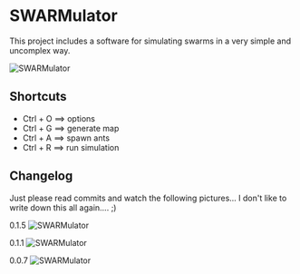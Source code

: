 # SWARMulator
This project includes a software for simulating swarms in a very simple and uncomplex way.

![SWARMulator](http://logilutions.de/SWARMulator/SWARMulator_3.PNG)

## Shortcuts
* Ctrl + O ==> options
* Ctrl + G ==> generate map
* Ctrl + A ==> spawn ants
* Ctrl + R ==> run simulation

## Changelog
Just please read commits and watch the following pictures... I don't like to write down this all again.... ;)

0.1.5
![SWARMulator](http://logilutions.de/SWARMulator/SWARMulator_3.PNG)

0.1.1
![SWARMulator](http://logilutions.de/SWARMulator/SWARMulator_2.PNG)

0.0.7
![SWARMulator](http://logilutions.de/SWARMulator/SWARMulator_1.PNG)
